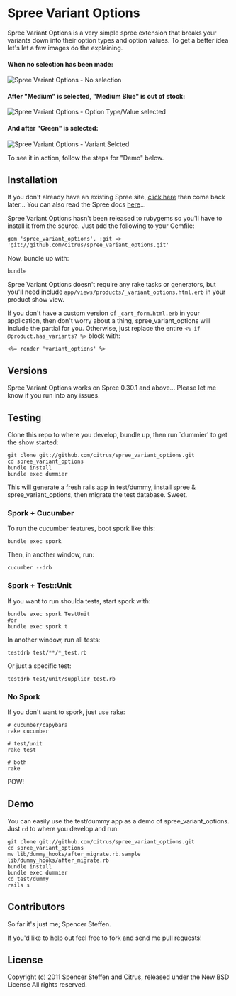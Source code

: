 Spree Variant Options
=====================

Spree Variant Options is a very simple spree extension that breaks your variants down into their option types and option values. To get a better idea let's let a few images do the explaining.


#### When no selection has been made:
![Spree Variant Options - No selection](http://spree-docs.s3.amazonaws.com/spree_variant_options/1.jpg)

#### After "Medium" is selected, "Medium Blue" is out of stock:

![Spree Variant Options - Option Type/Value selected](http://spree-docs.s3.amazonaws.com/spree_variant_options/2.jpg)

#### And after "Green" is selected:
![Spree Variant Options - Variant Selcted](http://spree-docs.s3.amazonaws.com/spree_variant_options/3.jpg)

To see it in action, follow the steps for "Demo" below.


Installation
------------

If you don't already have an existing Spree site, [click here](https://gist.github.com/946719) then come back later... You can also read the Spree docs [here](http://spreecommerce.com/documentation/getting_started.html)...

Spree Variant Options hasn't been released to rubygems so you'll have to install it from the source. Just add the following to your Gemfile:

    gem 'spree_variant_options', :git => 'git://github.com/citrus/spree_variant_options.git'  
  
Now, bundle up with:

    bundle

Spree Variant Options doesn't require any rake tasks or generators, but you'll need include `app/views/products/_variant_options.html.erb` in your product show view.

If you don't have a custom version of `_cart_form.html.erb` in your application, then don't worry about a thing, spree_variant_options will include the partial for you. Otherwise, just replace the entire `<% if @product.has_variants? %>` block with:

    <%= render 'variant_options' %>


Versions
--------

Spree Variant Options works on Spree 0.30.1 and above... Please let me know if you run into any issues.


Testing
-------

Clone this repo to where you develop, bundle up, then run `dummier' to get the show started:

    git clone git://github.com/citrus/spree_variant_options.git
    cd spree_variant_options
    bundle install
    bundle exec dummier


This will generate a fresh rails app in test/dummy, install spree & spree_variant_options, then migrate the test database. Sweet.


### Spork + Cucumber

To run the cucumber features, boot spork like this:

    bundle exec spork

Then, in another window, run:

    cucumber --drb


### Spork + Test::Unit
    
If you want to run shoulda tests, start spork with:

    bundle exec spork TestUnit
    #or 
    bundle exec spork t
        
In another window, run all tests:

    testdrb test/**/*_test.rb
    
Or just a specific test:

    testdrb test/unit/supplier_test.rb
  

### No Spork

If you don't want to spork, just use rake:

    # cucumber/capybara
    rake cucumber
    
    # test/unit
    rake test
    
    # both
    rake 
  
POW!


Demo
----

You can easily use the test/dummy app as a demo of spree_variant_options. Just `cd` to where you develop and run:

    git clone git://github.com/citrus/spree_variant_options.git
    cd spree_variant_options
    mv lib/dummy_hooks/after_migrate.rb.sample lib/dummy_hooks/after_migrate.rb
    bundle install
    bundle exec dummier
    cd test/dummy
    rails s
    

Contributors
------------

So far it's just me; Spencer Steffen. 

If you'd like to help out feel free to fork and send me pull requests!


License
-------

Copyright (c) 2011 Spencer Steffen and Citrus, released under the New BSD License All rights reserved.
